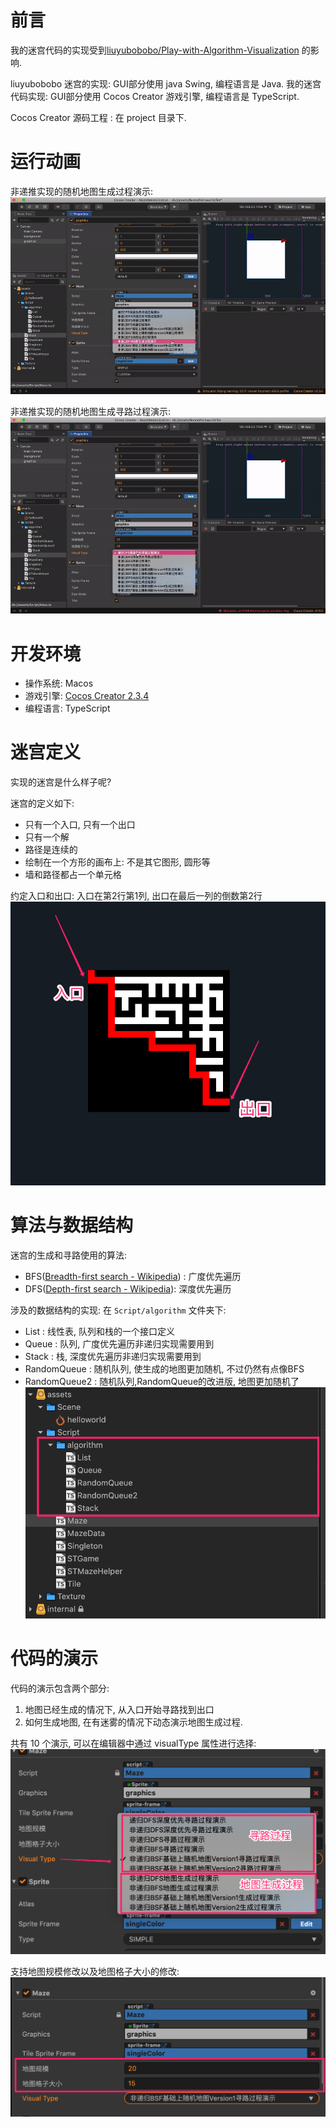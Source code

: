 # 前言

我的迷宫代码的实现受到[liuyubobobo/Play-with-Algorithm-Visualization](https://github.com/liuyubobobo/Play-with-Algorithm-Visualization/tree/master/06-Maze-Generalization) 的影响.

liuyubobobo 迷宫的实现: GUI部分使用 java Swing, 编程语言是 Java.
我的迷宫代码实现: GUI部分使用 Cocos Creator 游戏引擎, 编程语言是 TypeScript.

Cocos Creator 源码工程 : 在 project 目录下.

# 运行动画

非递推实现的随机地图生成过程演示:
![](./Image/迷宫的寻路与程序生成/version2-generation.gif)

非递推实现的随机地图生成寻路过程演示:
![](./Image/迷宫的寻路与程序生成/version2-findpath.gif)


# 开发环境

- 操作系统: Macos
- 游戏引擎: [Cocos Creator 2.3.4](https://www.cocos.com/creator) 
- 编程语言: TypeScript

# 迷宫定义

实现的迷宫是什么样子呢?   

迷宫的定义如下:
- 只有一个入口, 只有一个出口
- 只有一个解
- 路径是连续的
- 绘制在一个方形的画布上: 不是其它图形, 圆形等
- 墙和路径都占一个单元格

约定入口和出口: 入口在第2行第1列, 出口在最后一列的倒数第2行
![](Image/迷宫的寻路与程序生成/2020-06-09-00-00-21.png)

# 算法与数据结构

迷宫的生成和寻路使用的算法:
- BFS([Breadth-first search - Wikipedia](https://en.wikipedia.org/wiki/Breadth-first_search)) : 广度优先遍历
- DFS([Depth-first search - Wikipedia](https://en.wikipedia.org/wiki/Depth-first_search)): 深度优先遍历

涉及的数据结构的实现: 
在 `Script/algorithm` 文件夹下:
- List : 线性表, 队列和栈的一个接口定义
- Queue : 队列, 广度优先遍历非递归实现需要用到
- Stack : 栈, 深度优先遍历非递归实现需要用到
- RandomQueue : 随机队列, 使生成的地图更加随机, 不过仍然有点像BFS
- RandomQueue2 : 随机队列,RandomQueue的改进版, 地图更加随机了
![](Image/迷宫的寻路与程序生成/2020-06-09-00-18-43.png)

# 代码的演示

代码的演示包含两个部分:
1. 地图已经生成的情况下, 从入口开始寻路找到出口
2. 如何生成地图, 在有迷雾的情况下动态演示地图生成过程.


共有 10 个演示, 可以在编辑器中通过 visualType 属性进行选择:
![](Image/迷宫的寻路与程序生成/2020-06-09-00-05-53.png)

支持地图规模修改以及地图格子大小的修改:
![](Image/迷宫的寻路与程序生成/2020-06-09-00-08-45.png)

